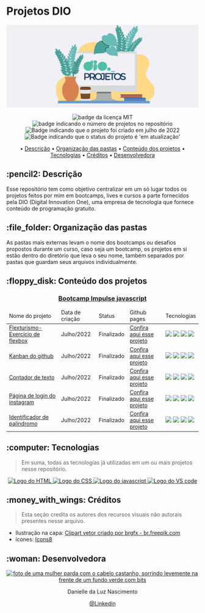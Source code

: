 # Projetos DIO
<p align="center">
    <img src="Readme\banner.png">

</p>

<p align="center">
    <img src="https://img.shields.io/github/license/Danielle-Luz/Projetos-DIO" alt="badge da licença MIT">
    <img src="https://img.shields.io/badge/N%C2%BA%20projetos-1-pink" alt="badge indicando o número de projetos no repositório">
    <img alt="Badge indicando que o projeto foi criado em julho de 2022" src="https://img.shields.io/badge/Data%20de%20cria%C3%A7%C3%A3o-Julho%2F2022-blue">
    <img alt="Badge indicando que o status do projeto é 'em atualização'" src="https://img.shields.io/badge/Status-Em%20atualiza%C3%A7%C3%A3o-yellow">
</p>

<p align="center">
    • <a href="#descricao">Descrição</a>
    • <a href="#organizacao">Organização das pastas</a>
    • <a href="#conteudo">Conteúdo dos projetos</a>
    • <a href="#tecnologias">Tecnologias</a>
    • <a href="#creditos">Créditos</a>
    • <a href="#Desenvolvedora">Desenvolvedora</a>

</p>


<h2 id="descricao">:pencil2: Descrição</h2>
Esse repositório tem como objetivo centralizar em um só lugar todos os projetos feitos por mim em bootcamps, lives e cursos a parte fornecidos pela DIO (Digital Innovation One), uma empresa de tecnologia que fornece conteúdo de programação gratuito.

<h2 id="organizacao">:file_folder: Organização das pastas</h2>
As pastas mais externas levam o nome dos bootcamps ou desafios propostos durante um curso, caso seja um bootcamp, os projetos em si estão dentro do diretório que leva o seu nome, também separados por pastas que guardam seus arquivos individualmente.

<h2 id="conteudo">:floppy_disk: Conteúdo dos projetos</h2>

 <h3 align="center"><a href="https://github.com/Danielle-Luz/Projetos-DIO/tree/main/Impulse%20Javascript">Bootcamp Impulse javascript</a></h3>
    <table align="center">
        <thead>
            <td>Nome do projeto</td>
            <td>Data de criação</td>
            <td>Status</td>
            <td>Github pages</td>
            <td>Tecnologias</td>
        </thead>
        <tbody>
            <tr>
                <td><a href="https://github.com/Danielle-Luz/Projetos-DIO/tree/main/Impulse%20Javascript/Projeto-flexbox">Flexturismo- Exercício de flexbox</a></td>
                <td>Julho/2022</td>
                <td>Finalizado</td>
                <td><a href="">Confira aqui esse projeto</a></td>
                <td>
                    <img src="https://img.icons8.com/color/30/000000/html-5--v1.png"/>
                    <img src="https://img.icons8.com/color/30/000000/css3.png"/>
                    <img src="https://img.icons8.com/color/30/000000/javascript--v1.png"/>
                    <img src="https://img.icons8.com/color/30/000000/visual-studio-code-2019.png"/>
                </td>
            </tr>
            <tr>
                <td><a href="https://github.com/Danielle-Luz/Projetos-DIO/tree/main/Impulse%20Javascript/Kanban">Kanban do github</a></td>
                <td>Julho/2022</td>
                <td>Finalizado</td>
                <td><a href="https://danielle-luz.github.io/Projetos-DIO/Impulse%20Javascript/Kanban/index.html">Confira aqui esse projeto</a></td>
                <td>
                    <img src="https://img.icons8.com/color/30/000000/html-5--v1.png"/>
                    <img src="https://img.icons8.com/color/30/000000/css3.png"/>
                    <img src="https://img.icons8.com/color/30/000000/javascript--v1.png"/>
                    <img src="https://img.icons8.com/color/30/000000/visual-studio-code-2019.png"/>
                </td>
            </tr>
            <tr>
                <td><a href="https://github.com/Danielle-Luz/Projetos-DIO/tree/main/Impulse%20Javascript/Contador-de-texto">Contador de texto</a></td>
                <td>Julho/2022</td>
                <td>Finalizado</td>
                <td><a href="https://danielle-luz.github.io/Projetos-DIO/Impulse%20Javascript/Contador-de-texto/index.html">Confira aqui esse projeto</a></td>
                <td>
                    <img src="https://img.icons8.com/color/30/000000/html-5--v1.png"/>
                    <img src="https://img.icons8.com/color/30/000000/css3.png"/>
                    <img src="https://img.icons8.com/color/30/000000/javascript--v1.png"/>
                    <img src="https://img.icons8.com/color/30/000000/visual-studio-code-2019.png"/>
                </td>
            </tr>           
            <tr>
                <td><a href="https://github.com/Danielle-Luz/Projetos-DIO/tree/main/Impulse%20Javascript/instagram-page">Página de login do instagram</a></td>
                <td>Julho/2022</td>
                <td>Finalizado</td>
                <td><a href="https://danielle-luz.github.io/Projetos-DIO/Impulse%20Javascript/instagram-page/">Confira aqui esse projeto</a></td>
                <td>
                    <img src="https://img.icons8.com/color/30/000000/html-5--v1.png"/>
                    <img src="https://img.icons8.com/color/30/000000/css3.png"/>
                    <img src="https://img.icons8.com/color/30/000000/javascript--v1.png"/>
                    <img src="https://img.icons8.com/color/30/000000/visual-studio-code-2019.png"/>
                </td>
            </tr>
            <tr>
                <td><a href="https://github.com/Danielle-Luz/Projetos-DIO/tree/main/Impulse%20Javascript/palindromo">Identificador de palíndromo</a></td>
                <td>Julho/2022</td>
                <td>Finalizado</td>
                <td><a href="https://danielle-luz.github.io/Projetos-DIO/Impulse%20Javascript/palindromo/">Confira aqui esse projeto</a></td>
                <td>
                    <img src="https://img.icons8.com/color/30/000000/html-5--v1.png"/>
                    <img src="https://img.icons8.com/color/30/000000/css3.png"/>
                    <img src="https://img.icons8.com/color/30/000000/javascript--v1.png"/>
                    <img src="https://img.icons8.com/color/30/000000/visual-studio-code-2019.png"/>
                </td>
            </tr>
        </tbody>
    </table>

<h2 id="tecnologias">:computer: Tecnologias</h2>

> Em suma, todas as tecnologias já utilizadas em um ou mais projetos nesse repositório.
<p align="center">
    <a href="https://www.w3.org/html/">
    <img alt="Logo do HTML" src="https://img.icons8.com/color/48/000000/html-5--v1.png">
  </a>
  <a href="https://www.w3.org/Style/CSS/Overview.en.html">
    <img alt="Logo do CSS" src="https://img.icons8.com/color/48/000000/css3.png">
  </a>
  <a href="https://www.javascript.com/">
    <img alt="Logo do javascript" src="https://img.icons8.com/color/48/000000/javascript--v1.png">
  </a>
  <a href="https://code.visualstudio.com/">
    <img alt="Logo do VS code" src="https://img.icons8.com/color/48/000000/visual-studio-code-2019.png">
  </a>
</p>

<h2 id="creditos">:money_with_wings: Créditos</h2>

> Esta seção credita os autores dos recursos visuais não autorais presentes nesse arquivo.

- Ilustração na capa: <a href="https://br.freepik.com/fotos-vetores-gratis/clipart">Clipart vetor criado por brgfx - br.freepik.com</a>
- ícones: <a target="_blank" href="https://icons8.com/">Icons8</a>


<h2 id="Desenvolvedora">:woman: Desenvolvedora</h2>

<p align="center">
  <a href="https://github.com/Danielle-Luz">
    <img width="120px" src="https://avatars.githubusercontent.com/u/99164019?v=4" alt="foto de uma mulher parda com o cabelo castanho, sorrindo levemente na frente de um fundo verde com bits">
  </a>
</p>

<p align="center">
Danielle da Luz Nascimento
</p>

<p align="center">
<a href="https://www.linkedin.com/in/danielle-da-luz-nascimento/">@Linkedin</a>
</p>
